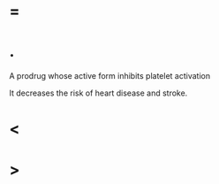 # =

# .

A prodrug whose active form inhibits platelet activation

It decreases the risk of heart disease and stroke.

# <

# >
